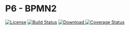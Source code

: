 # P6 - BPMN2

[![License](https://img.shields.io/badge/License-Apache%202.0-blue.svg)](https://opensource.org/licenses/Apache-2.0)
[![Build Status](https://travis-ci.org/lorislab/p6-bpmn2.png?branch=master)](https://travis-ci.org/lorislab/p6-bpmn2)
[![Download](https://api.bintray.com/packages/lorislab/maven/p6-bpmn2/images/download.svg) ](http://dl.bintray.com/lorislab/maven/org/lorislab/p6/p6-bpmn2/)
[![Coverage Status](https://coveralls.io/repos/github/lorislab/p6-bpmn2/badge.svg?branch=master)](https://coveralls.io/github/lorislab/p6-bpmn2?branch=master)

